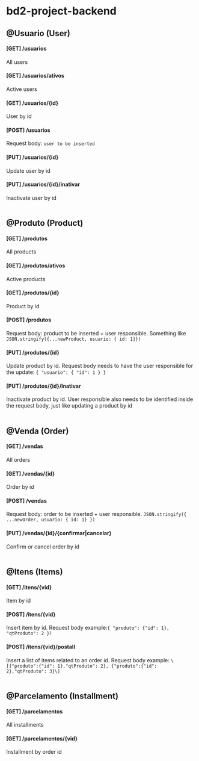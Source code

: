 # bd2-project-backend

## @Usuario (User)
#### \[GET\] /usuarios 
All users
#### \[GET\] /usuarios/ativos 
Active users 
#### \[GET\] /usuarios/{id} 
User by id
#### \[POST\] /usuarios 
Request body: ```user to be inserted```
#### \[PUT\] /usuarios/{id} 
Update user by id
#### \[PUT\] /usuarios/{id}/inativar 
Inactivate user by id 
<br /><br />

## @Produto (Product)
#### \[GET\] /produtos 
All products 
#### \[GET\] /produtos/ativos 
Active products
#### \[GET\] /produtos/{id} 
Product by id
#### \[POST\] /produtos 
Request body: product to be inserted + user responsible. Something like ```JSON.stringify({...newProduct, usuario: { id: 1}})``` 
#### \[PUT\] /produtos/{id} 
Update product by id. Request body needs to have the user responsible for the update: ```{ "usuario": { "id": 1 } }```
#### \[PUT\] /produtos/{id}/Inativar 
Inactivate product by id. User responsible also needs to be identified inside the request body, just like updating a product by id
<br /><br />

## @Venda (Order)
#### \[GET\] /vendas 
All orders
#### \[GET\] /vendas/{id} 
Order by id
#### \[POST\] /vendas 
Request body: order to be inserted + user responsible. ```JSON.stringify({ ...newOrder, usuario: { id: 1} })```
#### \[PUT\] /vendas/{id}/{confirmar|cancelar}
Confirm or cancel order by id
<br /><br />

## @Itens (Items)
#### \[GET\]  /itens/{vid} 
Item by id
#### \[POST\] /itens/{vid} 
Insert item by id. Request body example:```{ "produto": {"id": 1}, "qtProduto": 2 }) ```
#### \[POST\] /itens/{vid}/postall 
Insert a list of items related to an order id. Request body example: ```\[{"produto":{"id": 1},"qtProduto": 2}, {"produto":{"id": 2},"qtProduto": 3}\]```
<br /><br />

## @Parcelamento (Installment)
#### \[GET\] /parcelamentos 
All installments
#### \[GET\] /parcelamentos/{vid} 
Installment by order id
<br /><br />

